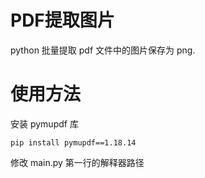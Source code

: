 # PDF提取图片  

python 批量提取 pdf 文件中的图片保存为 png.  

# 使用方法  

安装 pymupdf 库  

```
pip install pymupdf==1.18.14
```

修改 main.py 第一行的解释器路径

